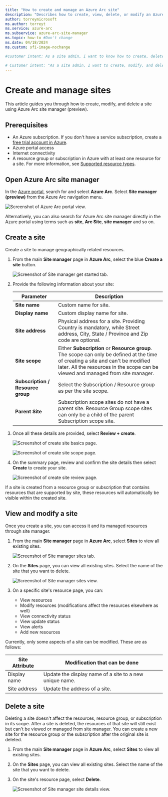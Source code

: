 ```yaml
---
title: "How to create and manage an Azure Arc site"
description: "Describes how to create, view, delete, or modify an Azure Arc site in the Azure portal using site manager."
author: torreymicrosoft
ms.author: torreyt
ms.service: azure-arc
ms.subservice: azure-arc-site-manager
ms.topic: how-to #Don't change
ms.date: 04/18/2024
ms.custom: sfi-image-nochange

#customer intent: As a site admin, I want to know how to create, delete, and modify sites so that I can manage my site.

# Customer intent: "As a site admin, I want to create, modify, and delete sites using a site manager, so that I can efficiently manage and organize geographically related resources within my Azure environment."
---
```


# Create and manage sites

This article guides you through how to create, modify, and delete a site using Azure Arc site manager (preview).

## Prerequisites

* An Azure subscription. If you don't have a service subscription, create a [free trial account in Azure](https://azure.microsoft.com/free/).
* Azure portal access
* Internet connectivity
* A resource group or subscription in Azure with at least one resource for a site. For more information, see [Supported resource types](./overview.md#supported-resource-types).

## Open Azure Arc site manager

In the [Azure portal](https://portal.azure.com), search for and select **Azure Arc**. Select **Site manager (preview)** from the Azure Arc navigation menu.

![Screenshot of Azure Arc portal view.](media/how-to-crud-site/screenshot-azure-arc-portal-view.jpg)




Alternatively, you can also search for Azure Arc site manager directly in the Azure portal using terms such as **site**, **Arc Site**, **site manager** and so on.

## Create a site

Create a site to manage geographically related resources.

1. From the main **Site manager** page in **Azure Arc**, select the blue **Create a site** button.

   ![Screenshot of Site manager get started tab.](media/how-to-crud-site/screenshot-site-manager-get-started-tab.jpg)
   
   
   
   
   
1. Provide the following information about your site:

   | Parameter | Description |
   |--|--|
   | **Site name** | Custom name for site. |
   | **Display name** | Custom display name for site. |
   | **Site address**| Physical address for a site. Providing Country is mandatory, while Street address, City, State / Province and Zip code are optional.|
   | **Site scope** | Either **Subscription** or **Resource group**. The scope can only be defined at the time of creating a site and can't be modified later. All the resources in the scope can be viewed and managed from site manager.  |
   | **Subscription / Resource group** | Select the Subscription / Resource group as per the site scope. |
   | **Parent Site**| Subscription scope sites do not have a parent site. Resource Group scope sites can only be a child of the parent Subscription scope site.|
   
1. Once all these details are provided, select **Review + create**.

   ![Screenshot of create site basics page.](media/how-to-crud-site/screenshot-create-site-basics-page.jpg)
   
   ![Screenshot of create site scope page.](media/how-to-crud-site/screenshot-create-site-scope-page.jpg)
   
   
   
1. On the summary page, review and confirm the site details then select **Create** to create your site.

   ![Screenshot of create site review page.](media/how-to-crud-site/screenshot-create-site-review-page.jpg)
   
   
   
   
If a site is created from a resource group or subscription that contains resources that are supported by site, these resources will automatically be visible within the created site. 

## View and modify a site

Once you create a site, you can access it and its managed resources through site manager.

1. From the main **Site manager** page in **Azure Arc**, select **Sites** to view all existing sites.

   ![Screenshot of Site manager sites tab.](media/how-to-crud-site/screenshot-site-manager-sites-tab.jpg)
   
   
   
   
1. On the **Sites** page, you can view all existing sites. Select the name of the site that you want to delete.

   ![Screenshot of Site manager sites view.](media/how-to-crud-site/screenshot-site-manager-sites-view.jpg)
   
   
   
1. On a specific site's resource page, you can:

   * View resources
   * Modify resources (modifications affect the resources elsewhere as well)
   * View connectivity status
   * View update status
   * View alerts
   * Add new resources

Currently, only some aspects of a site can be modified. These are as follows:

| Site Attribute | Modification that can be done |
|--|--|
| Display name | Update the display name of a site to a new unique name. |
| Site address | Update the address of a site. |

## Delete a site

Deleting a site doesn't affect the resources, resource group, or subscription in its scope. After a site is deleted, the resources of that site will still exist but can't be viewed or managed from site manager. You can create a new site for the resource group or the subscription after the original site is deleted.

1. From the main **Site manager** page in **Azure Arc**, select **Sites** to view all existing sites.

1. On the **Sites** page, you can view all existing sites. Select the name of the site that you want to delete.

1. On the site's resource page, select **Delete**.

   ![Screenshot of Site manager site details view.](media/how-to-crud-site/screenshot-site-manager-site-details.jpg)
   
   
   
